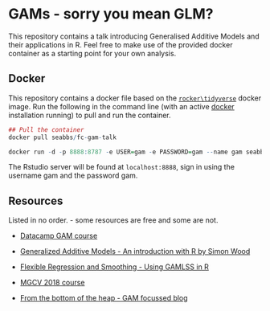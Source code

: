 
GAMs - sorry you mean GLM?
==========================

This repository contains a talk introducing Generalised Additive Models and their applications in R. Feel free to make use of the provided docker container as a starting point for your own analysis.

Docker
------

This repository contains a docker file based on the [`rocker\tidyverse`](https://hub.docker.com/r/rocker/tidyverse/) docker image. Run the following in the command line (with an active [docker](https://docs.docker.com/install/) installation running) to pull and run the container.

``` r
## Pull the container
docker pull seabbs/fc-gam-talk

docker run -d -p 8888:8787 -e USER=gam -e PASSWORD=gam --name gam seabbs/fc-gam-talk
```

The Rstudio server will be found at `localhost:8888`, sign in using the username gam and the password gam.


## Resources

Listed in no order. - some resources are free and some are not.

- [Datacamp GAM course](https://campus.datacamp.com/courses/nonlinear-modeling-in-r-with-gams)

- [Generalized Additive Models - An introduction with R by Simon Wood](people.maths.bris.ac.uk/~sw15190/igam/)

- [Flexible Regression and Smoothing - Using GAMLSS in R](https://www.crcpress.com/Flexible-Regression-and-Smoothing-Using-GAMLSS-in-R/Stasinopoulos-Rigby-Heller-Voudouris-Bastiani/p/book/9781138197909)

- [MGCV 2018 course](https://noamross.github.io/mgcv-esa-2018/)

- [From the bottom of the heap - GAM focussed blog](https://www.fromthebottomoftheheap.net)

